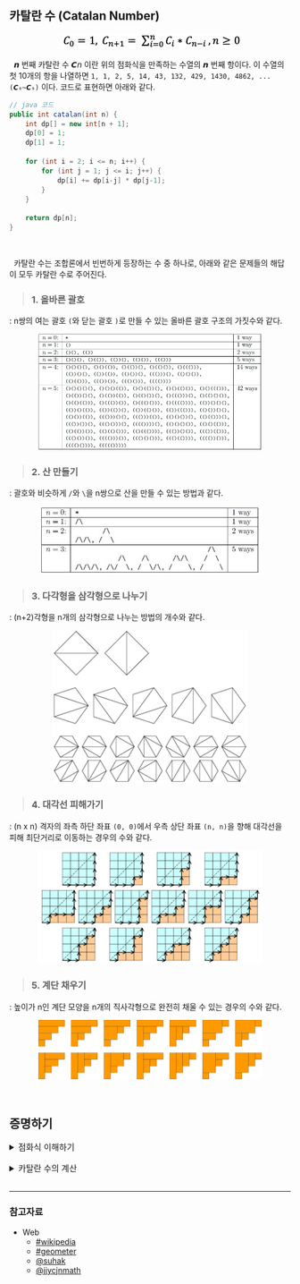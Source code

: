 ## 카탈란 수 (Catalan Number)

<p align=center><img src='../../resources/algorithm/catalan1.png' ></p>

&nbsp; 𝙣 번째 카탈란 수 𝘾𝘯 이란 위의 점화식을 만족하는 수열의 𝙣 번째 항이다. 이 수열의 첫 10개의 항을 나열하면 `1, 1, 2, 5, 14, 43, 132, 429, 1430, 4862, ... (𝘾₀~𝘾₉)` 이다. 코드로 표현하면 아래와 같다.

```java
// java 코드
public int catalan(int n) {
    int dp[] = new int[n + 1];
    dp[0] = 1;
    dp[1] = 1;

    for (int i = 2; i <= n; i++) {
        for (int j = 1; j <= i; j++) {
            dp[i] += dp[i-j] * dp[j-1];
        }
    }

    return dp[n];
}
```

<br>

&nbsp; 카탈란 수는 조합론에서 빈번하게 등장하는 수 중 하나로, 아래와 같은 문제들의 해답이 모두 카탈란 수로 주어진다.

> ### 1. 올바른 괄호

: n쌍의 여는 괄호 `(`와 닫는 괄호 `)`로 만들 수 있는 올바른 괄호 구조의 가짓수와 같다.

<p align=center><img src='../../resources/algorithm/catalan2.jpeg' width=400></p>

> ### 2. 산 만들기

: 괄호와 비슷하게 `/`와 `\`을 n쌍으로 산을 만들 수 있는 방법과 같다.

<p align=center><img src='../../resources/algorithm/catalan3.jpeg' width=400></p>

> ### 3. 다각형을 삼각형으로 나누기

: (n+2)각형을 n개의 삼각형으로 나누는 방법의 개수와 같다.

<p align=center><img src='../../resources/algorithm/catalan4.png' width=350></p>

> ### 4. 대각선 피해가기

: (n x n) 격자의 좌측 하단 좌표 `(0, 0)`에서 우측 상단 좌표 `(n, n)`을 향해 대각선을 피해 최단거리로 이동하는 경우의 수와 같다.

<p align=center><img src='../../resources/algorithm/catalan5.png' width=400></p>

> ### 5. 계단 채우기

: 높이가 n인 계단 모양을 n개의 직사각형으로 완전히 채울 수 있는 경우의 수와 같다.

<p align=center><img src='../../resources/algorithm/catalan6.png' width=400></p>

<br>

## 증명하기

<details>
<summary style='font-size: 15px'>점화식 이해하기</summary>
<p align=center><img src='../../resources/algorithm/catalan7.png' width=600></p>
</details>
<br>
<details>
<summary style='font-size: 15px'>카탈란 수의 계산</summary>
<p align=center><img src='../../resources/algorithm/catalan8.jpeg'></p>
</details>

<br>

---

### **참고자료**

- Web
  - [#wikipedia](http://en.wikipedia.org/wiki/Eug%C3%A8ne_Charles_Catalan)
  - [#geometer](http://www.geometer.org/mathcircles/catalan.pdf)
  - [@suhak](https://suhak.tistory.com/77)
  - [@jjycjnmath](https://jjycjnmath.tistory.com/139)
